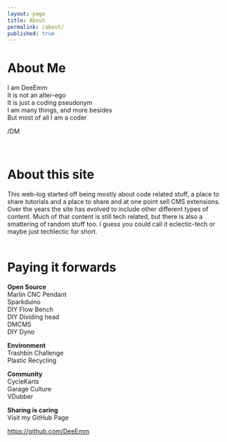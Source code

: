 ```yaml
---
layout: page
title: About
permalink: /about/
published: true
---
```


# About Me



I am DeeEmm  
It is not an alter-ego  
It is just a coding pseudonym  
I am many things, and more besides   
But most of all I am a coder  

/DM  
<BR><BR>
# About this site

  
  
This web-log started off being mostly about code related stuff, a place to share tutorials and a place to share and at one point sell CMS extensions. Over the years the site has evolved to include other different types of content. Much of that content is still tech related, but there is also a smattering of random stuff too. I guess you could call it eclectic-tech or maybe just techlectic for short.
<BR><BR>



# Paying it forwards

  
  

**Open Source**  
Marlin CNC Pendant  
Sparkduino  
DIY Flow Bench   
DIY Dividing head  
DMCMS  
DIY Dyno  


**Environment**  
Trashbin Challenge  
Plastic Recycling  


**Community**  
CycleKarts  
Garage Culture  
VDubber  


**Sharing is caring**  
Visit my GitHub Page


<a href="https://github.com/DeeEmm">https://github.com/DeeEmm</a>
